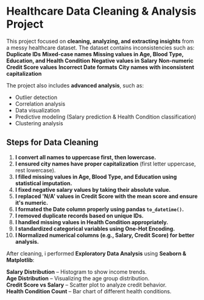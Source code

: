 # Healthcare Data Cleaning & Analysis Project 


This project focused on **cleaning, analyzing, and extracting insights** from a messy healthcare dataset. The dataset contains inconsistencies such as:
 **Duplicate IDs**
 **Mixed-case names**
 **Missing values in Age, Blood Type, Education, and Health Condition**
 **Negative values in Salary**
 **Non-numeric Credit Score values**
 **Incorrect Date formats**
  **City names with inconsistent capitalization**

The project also includes **advanced analysis**, such as:
- Outlier detection
- Correlation analysis
- Data visualization
- Predictive modeling (Salary prediction & Health Condition classification)
- Clustering analysis



##  Steps for Data Cleaning

1. **I convert all names to uppercase first, then lowercase.**
2. **I ensured city names have proper capitalization** (first letter uppercase, rest lowercase).
3. **I filled missing values in Age, Blood Type, and Education using statistical imputation.**
4. **I fixed negative salary values by taking their absolute value.**
5. **I replaced 'N/A' values in Credit Score with the mean score and ensure it's numeric.**
6. **I formated the Date column properly using pandas `to_datetime()`.**
7. **I removed duplicate records based on unique IDs.**
8. **I handled missing values in Health Condition appropriately.**
9. **I standardized categorical variables using One-Hot Encoding.**
10. **I Normalized numerical columns (e.g., Salary, Credit Score) for better analysis.**



After cleaning, i performed **Exploratory Data Analysis** using **Seaborn & Matplotlib**:

 **Salary Distribution** – Histogram to show income trends.  
 **Age Distribution** – Visualizing the age group distribution.  
 **Credit Score vs Salary** – Scatter plot to analyze credit behavior.  
 **Health Condition Count** – Bar chart of different health conditions. 





